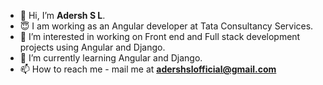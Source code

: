- 👋 Hi, I’m <strong>Adersh S L</strong>.
- 😇 I am working as an Angular developer at Tata Consultancy Services.
- 👀 I’m interested in working on Front end and Full stack development projects using Angular and Django.
- 🌱 I’m currently learning Angular and Django.
- 📫 How to reach me - mail me at <strong>adershslofficial@gmail.com</strong>

<!---
sladersh/sladersh is a ✨ special ✨ repository because its `README.md` (this file) appears on your GitHub profile.
You can click the Preview link to take a look at your changes.
--->

